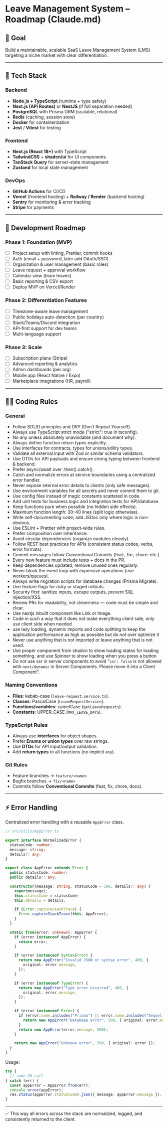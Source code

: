 # Leave Management System – Roadmap (Claude.md)

## 🎯 Goal

Build a maintainable, scalable SaaS Leave Management System (LMS) targeting a niche market with clear differentiation.

---

## 📌 Tech Stack

### Backend

- **Node.js + TypeScript** (runtime + type safety)
- **Next.js (API Routes)** or **NestJS** (if full separation needed)
- **PostgreSQL** with Prisma ORM (scalable, relational)
- **Redis** (caching, session store)
- **Docker** for containerization
- **Jest** / **Vitest** for testing

### Frontend

- **Next.js (React 18+)** with TypeScript
- **TailwindCSS** + **shadcn/ui** for UI components
- **TanStack Query** for server-state management
- **Zustand** for local state management

### DevOps

- **GitHub Actions** for CI/CD
- **Vercel** (frontend hosting) + **Railway / Render** (backend hosting)
- **Sentry** for monitoring & error tracking
- **Stripe** for payments

---

## 🧭 Development Roadmap

### Phase 1: Foundation (MVP)

- [ ] Project setup with linting, Prettier, commit hooks
- [ ] Auth (email + password, later add OAuth/SSO)
- [ ] Organization & user management (basic roles)
- [ ] Leave request + approval workflow
- [ ] Calendar view (team leaves)
- [ ] Basic reporting & CSV export
- [ ] Deploy MVP on Vercel/Render

### Phase 2: Differentiation Features

- [ ] Timezone-aware leave management
- [ ] Public holidays auto-detection (per country)
- [ ] Slack/Teams/Discord integration
- [ ] API-first support for dev teams
- [ ] Multi-language support

### Phase 3: Scale

- [ ] Subscription plans (Stripe)
- [ ] Advanced reporting & analytics
- [ ] Admin dashboards (per org)
- [ ] Mobile app (React Native / Expo)
- [ ] Marketplace integrations (HR, payroll)

---

## 🧑‍💻 Coding Rules

### General

- Follow SOLID principles and DRY (Don’t Repeat Yourself).
- Always use TypeScript strict mode ("strict": true in tsconfig).
- No any unless absolutely unavoidable (and document why).
- Always define function return types explicitly.
- Use interfaces for contracts, types for unions/utility types.
- Validate all external input with Zod or similar schema validators.
- Use DTOs for API payloads and ensure strong typing between frontend & backend.
- Prefer async/await over .then().catch().
- Catch and normalize errors at service boundaries using a centralized error handler.
- Never expose internal error details to clients (only safe messages).
- Use environment variables for all secrets and never commit them to git.
- Use config files instead of magic constants scattered in code.
- Add unit tests for business logic and integration tests for API/database.
- Keep functions pure when possible (no hidden side effects).
- Maximum function length: 30–40 lines (split logic otherwise).
- Write self-documenting code; add JSDoc only where logic is non-obvious.
- Use ESLint + Prettier with project-wide rules.
- Prefer composition over inheritance.
- Avoid circular dependencies (organize modules cleanly).
- Follow REST best practices for APIs (consistent status codes, verbs, error formats).
- Commit messages follow Conventional Commits (feat:, fix:, chore: etc.).
- Every new feature must include tests + docs in the PR.
- Keep dependencies updated; remove unused ones regularly.
- Never block the event loop with expensive operations (use workers/queues).
- Always write migration scripts for database changes (Prisma Migrate).
- Use feature flags for risky or staged rollouts.
- Security first: sanitize inputs, escape outputs, prevent SQL injection/XSS.
- Review PRs for readability, not cleverness — code must be simple and clear.
- Use nextjs inbuilt component like Link or Image.
- Code in such a way that it does not make everything client side, only use client side when needed
- use lazy loading, dynamic imports and code splitting to keep the application performance as high as possible but do not over optimize it
- Never use anything that is not imported or leave anything that is not used.
- Use proper <Skeleton /> component from shadcn to show loading states for loading something. and use Spinner to show loading when you press a button
- Do not use ssr in server components to avoid "`ssr: false` is not allowed with `next/dynamic` in Server Components. Please move it into a Client Component".

### Naming Conventions

- **Files**: kebab-case (`leave-request.service.ts`).
- **Classes**: PascalCase (`LeaveRequestService`).
- **Functions/variables**: camelCase (`getLeaveRequests`).
- **Constants**: UPPER_CASE (`MAX_LEAVE_DAYS`).

### TypeScript Rules

- Always use **interfaces** for object shapes.
- Prefer **Enums or union types** over raw strings.
- Use **DTOs** for API input/output validation.
- Add **return types** to all functions (no implicit `any`).

### Git Rules

- Feature branches → `feature/<name>`
- Bugfix branches → `fix/<name>`
- Commits follow **Conventional Commits** (feat, fix, chore, docs).

---

## ⚡ Error Handling

Centralized error handling with a reusable `AppError` class.

```ts
// src/utils/AppError.ts

export interface NormalizedError {
  statusCode: number;
  message: string;
  details?: any;
}

export class AppError extends Error {
  public statusCode: number;
  public details?: any;

  constructor(message: string, statusCode = 500, details?: any) {
    super(message);
    this.statusCode = statusCode;
    this.details = details;

    if (Error.captureStackTrace) {
      Error.captureStackTrace(this, AppError);
    }
  }

  static from(error: unknown): AppError {
    if (error instanceof AppError) {
      return error;
    }

    if (error instanceof SyntaxError) {
      return new AppError("Invalid JSON or syntax error", 400, {
        original: error.message,
      });
    }

    if (error instanceof TypeError) {
      return new AppError("Type error occurred", 400, {
        original: error.message,
      });
    }

    if (error instanceof Error) {
      if (error.name.includes("Prisma") || error.name.includes("Sequelize")) {
        return new AppError("Database error", 500, { original: error.message });
      }
      return new AppError(error.message, 500);
    }

    return new AppError("Unknown error", 500, { original: error });
  }
}
```

Usage:

```ts
try {
  // some DB call
} catch (err) {
  const appError = AppError.from(err);
  console.error(appError);
  res.status(appError.statusCode).json({ message: appError.message });
}
```

---

✅ This way all errors across the stack are normalized, logged, and consistently returned to the client.
